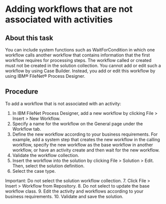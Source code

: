 # Adding workflows that are not associated with activities

## About this task

You can include system functions such as WaitForCondition in which one workflow
calls another workflow that contains information that the first workflow requires for processing
steps. The workflow called or created must not be created in the solution collection. You cannot add
or edit such a workflow by using Case Builder. Instead,
you add or edit this workflow by using IBM®
FileNet® Process Designer.

## Procedure

To add a workflow that is not associated with an activity:

1. In IBM
FileNet Process Designer,
add a new workflow by clicking File > Insert > New Workflow.
2. Specify a name for the workflow on the General page
under the Workflow tab.
3. Define the new workflow according to your business requirements.
For example, add a system step that creates the new workflow in the calling workflow, specify
the new workflow as the base workflow in another workflow, or have an activity create and then wait
for the new workflow.
4. Validate the workflow collection.
5. Insert the workflow into the solution by clicking File > Solution > Edit. Then, select the solution definition.
6. Select the case type.

Important: Do
not select the solution workflow collection.
7. Click File > Insert > Workflow from Repository.
8. Do not select to update the base workflow class.
9. Edit the activity and workflows according to your business requirements.
10. Validate and save the solution.